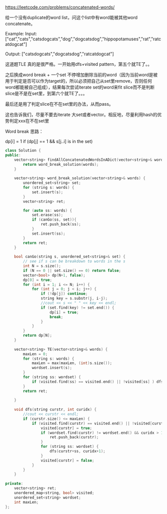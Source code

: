 https://leetcode.com/problems/concatenated-words/

给一个没有duplicate的word list，问这个list中有word能被其他word concatenate。

Example:
Input: ["cat","cats","catsdogcats","dog","dogcatsdog","hippopotamuses","rat","ratcatdogcat"]

Output: ["catsdogcats","dogcatsdog","ratcatdogcat"]

这道题TLE 真的是很严格。一开始用dfs+visited pattern，第五个就TE了。。

之后换成word break + 一个set 不停增加删除当前的word（因为当前word是被用于判定是否可以作为target的，所以必须把自己从set里remove，否则任何word都能被自己组成），结果每次尝试iterate set的word来fit slice而不是判断slice是不是在set里，到第六个就TE了。。。

最后还是用了判定slice在不在set里的办法，从而pass。

这也告诉我们，尽量不要去iterate 大set或者vector。相反地，尽量利用hash的优势判定xxx在不在set里

Word break 思路：

dp[i] = 1 if (dp[j] == 1 && s[j..i] is in the set)

```cpp
class Solution {
public:
    vector<string> findAllConcatenatedWordsInADict(vector<string>& words) {
        return word_break_solution(words);
    }
    
    vector<string> word_break_solution(vector<string>& words) {
        unordered_set<string> set;
        for (string s: words) {
            set.insert(s);
        }
        vector<string> ret;

        for (auto ss: words) {
            set.erase(ss);
            if (canGo(ss, set)){
                ret.push_back(ss);
            }
            set.insert(ss);
        }
        return ret;
    }
    
    bool canGo(string s, unordered_set<string>& set) {
        // see if s can be breakdown to words in the s
        int N = s.size();
        if (N == 0 || set.size() == 0) return false;
        vector<bool> dp(N+1, false);
        dp[0] = true;
        for (int i = 1; i <= N; i++) {
            for (int j = 0; j < i; j++) {
                if (!dp[j]) continue;
                string key = s.substr(j, i-j);
                //cout << s << " " << key << endl;
                if (set.find(key) != set.end()) {
                    dp[i] = true;
                    break;
                }
            }
        }
        return dp[N];
    }
    
    vector<string> TE(vector<string>& words) {
        maxLen = 0;
        for (string s: words) {
            maxLen = max(maxLen, (int)s.size());
            wordset.insert(s);
        }
        for (string ss: wordset) {
            if (visited.find(ss) == visited.end() || !visited[ss] ) dfs(ss, 1);
        }
        return ret;
        
    }
    
    void dfs(string curstr, int curidx) {
        //cout << curstr << endl;
        if (curstr.size() <= maxLen) {
            if (visited.find(curstr) == visited.end() || !visited[curstr] ) {
                visited[curstr] = true;
                if (wordset.find(curstr) != wordset.end() && curidx > 1) {
                    ret.push_back(curstr);
                }
                for (string ss: wordset) {
                    dfs(curstr+ss, curidx+1);
                }
                visited[curstr] = false;
            }
        }
    }
    
private:
    vector<string> ret;
    unordered_map<string, bool> visited;
    unordered_set<string> wordset;
    int maxLen;
};
```